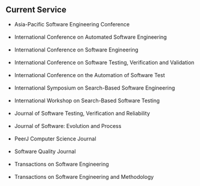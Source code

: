 ## Current Service
<ul>
<li><div class="serviceitem"> Asia-Pacific Software Engineering Conference </div> </li><br>
<li><div class="serviceitem"> International Conference on Automated Software
Engineering </div> </li><br>
<li><div class="serviceitem"> International Conference on Software Engineering </div> </li><br>
<li><div class="serviceitem"> International Conference on Software Testing, Verification and Validation </div> </li><br>
<li><div class="serviceitem"> International Conference on the Automation of Software
Test </div> </li><br>
<li><div class="serviceitem"> International Symposium on Search-Based Software Engineering </div> </li><br>
<li><div class="serviceitem"> International Workshop on Search-Based Software Testing </div> </li><br>
<li><div class="serviceitem"> Journal of Software Testing, Verification and Reliability </div> </li><br>
<li><div class="serviceitem"> Journal of Software: Evolution and Process </div> </li><br>
<li><div class="serviceitem"> PeerJ Computer Science Journal </div> </li><br>
<li><div class="serviceitem"> Software Quality Journal </div> </li><br>
<li><div class="serviceitem"> Transactions on Software Engineering </div> </li><br>
<li><div class="serviceitem"> Transactions on Software Engineering and Methodology </div> </li><br>
</ul>
